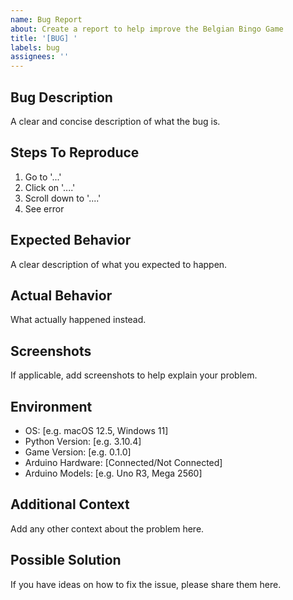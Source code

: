 ```yaml
---
name: Bug Report
about: Create a report to help improve the Belgian Bingo Game
title: '[BUG] '
labels: bug
assignees: ''
---
```


## Bug Description
A clear and concise description of what the bug is.

## Steps To Reproduce
1. Go to '...'
2. Click on '....'
3. Scroll down to '....'
4. See error

## Expected Behavior
A clear description of what you expected to happen.

## Actual Behavior
What actually happened instead.

## Screenshots
If applicable, add screenshots to help explain your problem.

## Environment
- OS: [e.g. macOS 12.5, Windows 11]
- Python Version: [e.g. 3.10.4]
- Game Version: [e.g. 0.1.0]
- Arduino Hardware: [Connected/Not Connected]
- Arduino Models: [e.g. Uno R3, Mega 2560]

## Additional Context
Add any other context about the problem here.

## Possible Solution
If you have ideas on how to fix the issue, please share them here.